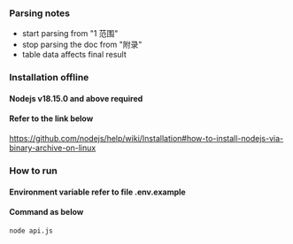 ### Parsing notes
- start parsing from "1 范围"
- stop parsing the doc from "附录"
- table data affects final result

### Installation offline
#### Nodejs v18.15.0 and above required
#### Refer to the link below
https://github.com/nodejs/help/wiki/Installation#how-to-install-nodejs-via-binary-archive-on-linux

### How to run
#### Environment variable refer to file .env.example
#### Command as below
```
node api.js
```
